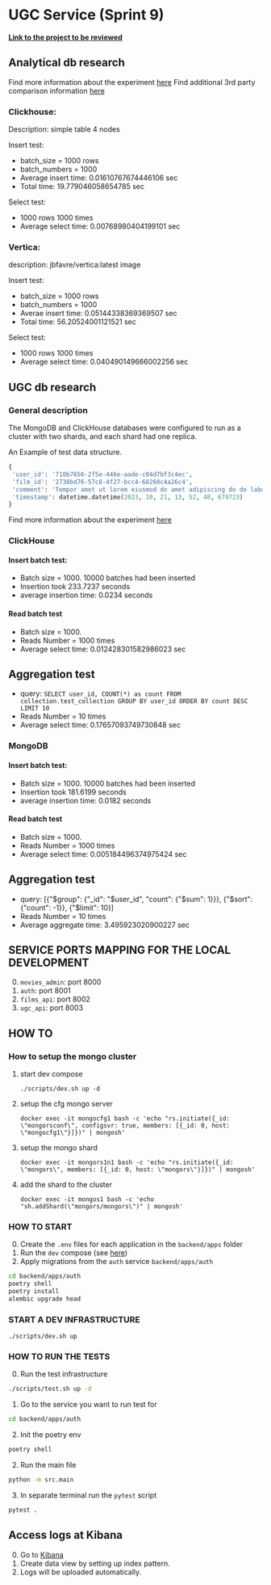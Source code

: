 # UGC Service (Sprint 9)

**[Link to the project to be reviewed](https://github.com/alena-kono/ugc-service-2)**

## Analytical db research
Find more information about the experiment [here](backend/research/clickhouse_vs_vertica/clickhouse_vs_vertica.ipynb)
Find additional 3rd party comparison information [here](backend/research/clickhouse_vs_vertica/Performance-comparison-of-SQL-based-Columnar-Database-Systems-.pdf)

### Clickhouse:
Description: simple table 4 nodes 

Insert test:    
* batch_size = 1000 rows
* batch_numbers = 1000 
* Average insert time: 0.01610767674446106 sec
* Total time: 19.779046058654785 sec

Select test:
* 1000 rows 1000 times
* Average select time: 0.00768980404199101 sec

### Vertica:
description: jbfavre/vertica:latest image

Insert test:
* batch_size = 1000 rows
* batch_numbers = 1000 
* Averae insert time: 0.05144338369369507 sec
* Total time: 56.20524001121521 sec

Select test:
* 1000 rows 1000 times
* Average select time: 0.040490149666002256 sec

## UGC db research

### General description
The MongoDB and ClickHouse databases were configured to run as a cluster with two shards, and each shard had one replica.

An Example of test data structure.
```python
{
 'user_id': '710b7656-2f5e-446e-aade-c04d7bf3c4ec',
 'film_id': '2738bd76-57c8-4f27-bcc4-68260c4a26c4',
 'comment': 'Tempor amet ut lorem eiusmod do amet adipiscing do do labore magna aliqua sit ipsum elit adipiscing lorem magna dolore dolor aliqua tempor incididunt amet aliqua aliqua adipiscing magna eiusmod sed labore dolor ut ut et do incididunt magna labore sed consectetur amet eiusmod tempor amet adipiscing e',
 'timestamp': datetime.datetime(2023, 10, 21, 13, 52, 48, 679723)
}
```

Find more information about the experiment [here](backend/research/mongo_vs_all/mongo_test.ipynb)


### ClickHouse
#### Insert batch test:
* Batch size = 1000.  10000 batches had been inserted
* Insertion took 233.7237 seconds
* average insertion time: 0.0234 seconds

#### Read batch test
* Batch size = 1000.
* Reads Number = 1000 times 
* Average select time: 0.012428301582986023 sec

## Aggregation test
* query: `SELECT user_id, COUNT(*) as count FROM collection.test_collection GROUP BY user_id ORDER BY count DESC LIMIT 10` 
* Reads Number = 10 times 
* Average select time: 0.17657093749730848 sec

### MongoDB
#### Insert batch test:
* Batch size = 1000.  10000 batches had been inserted
* Insertion took 181.6199 seconds
* average insertion time: 0.0182 seconds

#### Read batch test
* Batch size = 1000.
* Reads Number = 1000 times 
* Average select time: 0.005184496374975424 sec

## Aggregation test
* query: [{"$group": {"_id": "$user_id", "count": {"$sum": 1}}}, {"$sort": {"count": -1}}, {"$limit": 10}]
* Reads Number = 10 times 
* Average aggregate time: 3.495923020900227 sec


## SERVICE PORTS MAPPING FOR THE LOCAL DEVELOPMENT
0. `movies_admin`: port 8000
1. `auth`: port 8001
2. `films_api`: port 8002
3. `ugc_api`: port 8003

## HOW TO

### How to setup the mongo cluster
1. start dev compose

    `./scripts/dev.sh up -d`
2. setup the cfg mongo server

    `docker exec -it mongocfg1 bash -c 'echo "rs.initiate({_id: \"mongorsconf\", configsvr: true, members: [{_id: 0, host: \"mongocfg1\"}]})" | mongosh'`
3. setup the mongo shard

    `docker exec -it mongors1n1 bash -c 'echo "rs.initiate({_id: \"mongors\", members: [{_id: 0, host: \"mongors\"}]})" | mongosh'`
4. add the shard to the cluster

    `docker exec -it mongos1 bash -c 'echo "sh.addShard(\"mongors/mongors\")" | mongosh'`


### HOW TO START

0. Create the `.env` files for each application in the `backend/apps` folder
1. Run the `dev` compose (see [here](#start-a-dev-infrastructure))
2. Apply migrations from the `auth` service `backend/apps/auth`
```bash
cd backend/apps/auth
poetry shell
poetry install
alembic upgrade head
```

### START A DEV INFRASTRUCTURE

```
./scripts/dev.sh up
```

### HOW TO RUN THE TESTS

0. Run the test infrastructure
``` bash
./scripts/test.sh up -d
```

1. Go to the service you want to run test for
``` bash
cd backend/apps/auth
```

2. Init the poetry env
``` bash
poetry shell
```

2. Run the main file
``` bash
python -m src.main
```

3. In separate terminal run the `pytest` script
``` bash
pytest .
```

## Access logs at Kibana
0. Go to [Kibana](http://localhost:5601/app/kibana#/discover?_g=())
1. Create data view by setting up index pattern.
2. Logs will be uploaded automatically.
